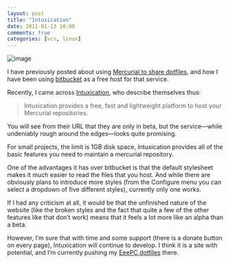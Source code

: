 ```yaml
---
layout: post
title: "Intuxication"
date: 2011-01-13 10:00
comments: true
categories: [vcs, linux]
---
```

![image](http://dl.dropbox.com/u/261312/Blog-images/intuxication.png)

I have previously posted about using 
[Mercurial to share dotfiles](http://jasonwryan.com/blog/2010-02-10-using-mercurial-to-share-dotfiles "Mu post on using mercurial"),
and how I have been using
[bitbucket](http://bitbucket.org/ "bitbucket homepage") as a free host
for that service.

Recently, I came across
[Intuxication](http://beta.intuxication.org/ "Free mercurial hosting"),
who describe themselves thus:

> Intuxication provides a free, fast and lightweight platform to host
> your Mercurial repositories.

You will see from their URL that they are only in beta, but the service—while 
undeniably rough around the edges—looks quite promising.

For small projects, the limit is 1GB disk space, Intuxication provides
all of the basic features you need to maintain a mercurial repository.

One of the advantages it has over bitbucket is that the default
stylesheet makes it much easier to read the files that you host. And
while there are obviously plans to introduce more styles (from the
Configure menu you can select a dropdown of five different styles),
currently only one works.

If I had any criticism at all, it would be that the unfinished nature of
the website (like the broken styles and the fact that quite a few of the
other features like that don’t work) means that it feels a lot more like
an alpha than a beta.

However, I’m sure that with time and some support (there is a donate
button on every page), Intuxication will continue to develop. I think it
is a site with potential, and I’m currently pushing my 
[EeePC dotfiles](http://beta.intuxication.org/jasonwryan/archer/browse/tip/ "EeePC tip")
there.
